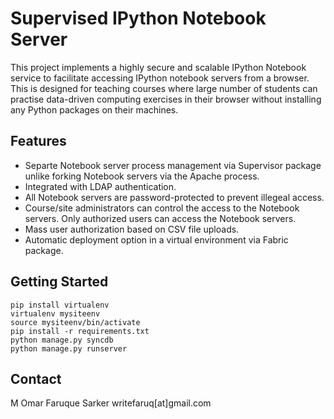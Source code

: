 Supervised IPython Notebook Server
===================================

This project implements a highly secure and scalable IPython Notebook service to facilitate accessing IPython notebook servers from a browser. This is designed for teaching courses where
large number of students can practise data-driven computing exercises in their browser without installing any Python packages on their machines.    


Features
---------

- Separte Notebook server process management via Supervisor package unlike forking Notebook servers via the Apache process.
- Integrated with LDAP authentication.
- All Notebook servers are password-protected to prevent illegeal access.
- Course/site administrators can control the access to the Notebook servers. Only authorized users can access the Notebook servers.
- Mass user authorization based on CSV file uploads.
- Automatic deployment option in a virtual environment via Fabric package.



Getting Started
----------------
    pip install virtualenv
    virtualenv mysiteenv
    source mysiteenv/bin/activate
    pip install -r requirements.txt
    python manage.py syncdb
    python manage.py runserver


Contact
--------
M Omar Faruque Sarker
writefaruq[at]gmail.com



